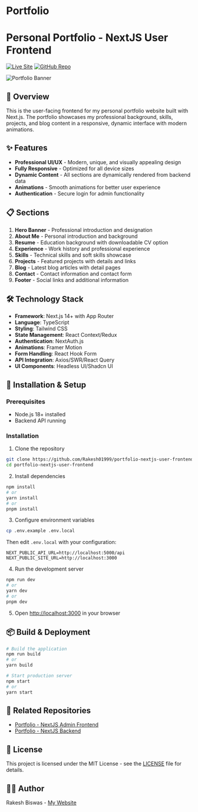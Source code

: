 # Portfolio

# Personal Portfolio - NextJS User Frontend

[![Live Site](https://img.shields.io/badge/Live%20Site-Visit-brightgreen)](https://rakesh-biswas-portfolio-nextjs.vercel.app/)
[![GitHub Repo](https://img.shields.io/badge/GitHub-Repository-blue)](https://github.com/Rakesh01999/portfolio-nextjs-user-frontend)

![Portfolio Banner](https://via.placeholder.com/1200x400)

## 📌 Overview

This is the user-facing frontend for my personal portfolio website built with Next.js. The portfolio showcases my professional background, skills, projects, and blog content in a responsive, dynamic interface with modern animations.

## ✨ Features

- **Professional UI/UX** - Modern, unique, and visually appealing design
- **Fully Responsive** - Optimized for all device sizes
- **Dynamic Content** - All sections are dynamically rendered from backend data
- **Animations** - Smooth animations for better user experience
- **Authentication** - Secure login for admin functionality

## 📋 Sections

1. **Hero Banner** - Professional introduction and designation
2. **About Me** - Personal introduction and background
3. **Resume** - Education background with downloadable CV option
4. **Experience** - Work history and professional experience
5. **Skills** - Technical skills and soft skills showcase
6. **Projects** - Featured projects with details and links
7. **Blog** - Latest blog articles with detail pages
8. **Contact** - Contact information and contact form
9. **Footer** - Social links and additional information

## 🛠️ Technology Stack

- **Framework**: Next.js 14+ with App Router
- **Language**: TypeScript
- **Styling**: Tailwind CSS
- **State Management**: React Context/Redux
- **Authentication**: NextAuth.js
- **Animations**: Framer Motion
- **Form Handling**: React Hook Form
- **API Integration**: Axios/SWR/React Query
- **UI Components**: Headless UI/Shadcn UI

## 🚀 Installation & Setup

### Prerequisites
- Node.js 18+ installed
- Backend API running

### Installation

1. Clone the repository
```bash
git clone https://github.com/Rakesh01999/portfolio-nextjs-user-frontend
cd portfolio-nextjs-user-frontend
```

2. Install dependencies
```bash
npm install
# or
yarn install
# or
pnpm install
```

3. Configure environment variables
```bash
cp .env.example .env.local
```
Then edit `.env.local` with your configuration:
```
NEXT_PUBLIC_API_URL=http://localhost:5000/api
NEXT_PUBLIC_SITE_URL=http://localhost:3000
```

4. Run the development server
```bash
npm run dev
# or
yarn dev
# or
pnpm dev
```

5. Open [http://localhost:3000](http://localhost:3000) in your browser

## 📦 Build & Deployment

```bash
# Build the application
npm run build
# or
yarn build

# Start production server
npm start
# or
yarn start
```

## 🔗 Related Repositories

- [Portfolio - NextJS Admin Frontend](https://github.com/Rakesh01999/portfolio-nextjs-admin-frontend)
- [Portfolio - NextJS Backend](https://github.com/Rakesh01999/portfolio-nextjs-backend)

## 📝 License

This project is licensed under the MIT License - see the [LICENSE](LICENSE) file for details.

## 👨‍💻 Author

Rakesh Biswas - [My Website](https://rakesh-biswas-portfolio-nextjs.vercel.app/)